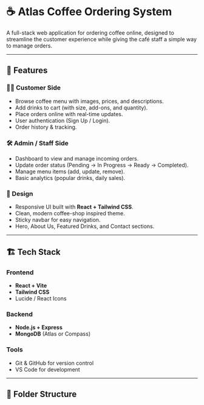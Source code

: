 # ☕ Atlas Coffee Ordering System

A full-stack web application for ordering coffee online, designed to streamline the customer experience while giving the café staff a simple way to manage orders.

---

## 🚀 Features

### 👩‍💻 Customer Side
- Browse coffee menu with images, prices, and descriptions.
- Add drinks to cart (with size, add-ons, and quantity).
- Place orders online with real-time updates.
- User authentication (Sign Up / Login).
- Order history & tracking.

### 🛠️ Admin / Staff Side
- Dashboard to view and manage incoming orders.
- Update order status (Pending → In Progress → Ready → Completed).
- Manage menu items (add, update, remove).
- Basic analytics (popular drinks, daily sales).

### 🎨 Design
- Responsive UI built with **React + Tailwind CSS**.
- Clean, modern coffee-shop inspired theme.
- Sticky navbar for easy navigation.
- Hero, About Us, Featured Drinks, and Contact sections.

---

## 🏗️ Tech Stack

### Frontend
- **React + Vite**
- **Tailwind CSS**
- Lucide / React Icons

### Backend
- **Node.js + Express**
- **MongoDB** (Atlas or Compass)

### Tools
- Git & GitHub for version control
- VS Code for development

---

## 📂 Folder Structure

